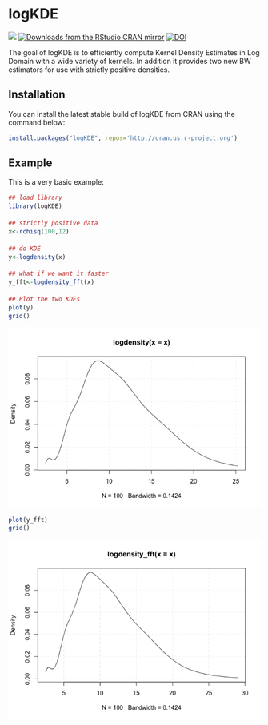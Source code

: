 
<!-- README.md is generated from README.Rmd. Please edit that file -->

# logKDE

<img src="https://www.r-pkg.org/badges/version/logKDE"></img></a>
[![Downloads from the RStudio CRAN
mirror](http://cranlogs.r-pkg.org/badges/logKDE)](https://CRAN.R-project.org/package=logKDE)
[![DOI](https://zenodo.org/badge/DOI/10.5281/zenodo.1317784.svg)](https://doi.org/10.5281/zenodo.1317784)

The goal of logKDE is to efficiently compute Kernel Density Estimates in
Log Domain with a wide variety of kernels. In addition it provides two
new BW estimators for use with strictly positive densities.

## Installation

You can install the latest stable build of logKDE from CRAN using the
command below:

``` r
install.packages("logKDE", repos='http://cran.us.r-project.org')
```

## Example

This is a very basic example:

``` r
## load library
library(logKDE)

## strictly positive data
x<-rchisq(100,12)

## do KDE
y<-logdensity(x)

## what if we want it faster
y_fft<-logdensity_fft(x)

## Plot the two KDEs
plot(y)
grid()
```

![](README-example-1.png)<!-- -->

``` r
plot(y_fft)
grid()
```

![](README-example-2.png)<!-- -->
